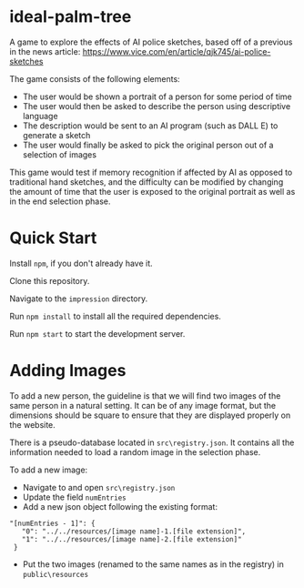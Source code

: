 # ideal-palm-tree

A game to explore the effects of AI police sketches, based off of a previous in the news article: https://www.vice.com/en/article/qjk745/ai-police-sketches

The game consists of the following elements:

- The user would be shown a portrait of a person for some period of time
- The user would then be asked to describe the person using descriptive language
- The description would be sent to an AI program (such as DALL E) to generate a sketch
- The user would finally be asked to pick the original person out of a selection of images

This game would test if memory recognition if affected by AI as opposed to traditional hand sketches, and the difficulty can be modified by changing the amount of time that the user is exposed to the original portrait as well as in the end selection phase.

# Quick Start

Install `npm`, if you don't already have it.

Clone this repository.

Navigate to the `impression` directory.

Run `npm install` to install all the required dependencies.

Run `npm start` to start the development server.

# Adding Images

To add a new person, the guideline is that we will find two images of the same person in a natural setting. It can be of any image format, but the dimensions should be square to ensure that they are displayed properly on the website.

There is a pseudo-database located in `src\registry.json`. It contains all the information needed to load a random image in the selection phase.

To add a new image:

- Navigate to and open `src\registry.json`
- Update the field `numEntries`
- Add a new json object following the existing format:

```
"[numEntries - 1]": {
   "0": "../../resources/[image name]-1.[file extension]",
   "1": "../../resources/[image name]-2.[file extension]"
 }
```

- Put the two images (renamed to the same names as in the registry) in `public\resources`

